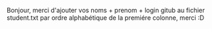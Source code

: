 Bonjour, merci d'ajouter vos noms + prenom + login gitub au fichier student.txt par ordre alphabétique de la premiére colonne, merci :D
